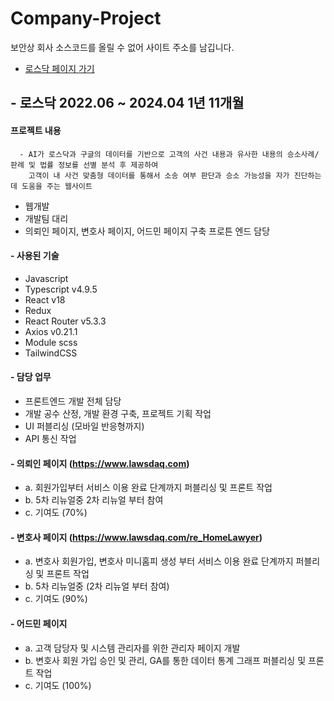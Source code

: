 # Company-Project
보안상 회사 소스코드를 올릴 수 없어 사이트 주소를 남깁니다. 
- [로스닥 페이지 가기](https://www.lawsdaq.com)



## - 로스닥 2022.06 ~ 2024.04 1년 11개월
 #### 프로젝트 내용
      - AI가 로스닥과 구글의 데이터를 기반으로 고객의 사건 내용과 유사한 내용의 승소사례/판례 및 법률 정보를 선별 분석 후 제공하여
        고객이 내 사건 맞춤형 데이터를 통해서 소송 여부 판단과 승소 가능성을 자가 진단하는데 도움을 주는 웹사이트
        
 - 웹개발
 - 개발팀 대리
 - 의뢰인 페이지, 변호사 페이지, 어드민 페이지 구축 프로튼 엔드 담당

#### - 사용된 기술
- Javascript
- Typescript v4.9.5
- React v18
- Redux
- React Router v5.3.3
- Axios v0.21.1
- Module scss
- TailwindCSS
  
#### - 담당 업무
- 프론트엔드 개발 전체 담당
- 개발 공수 산정, 개발 환경 구축, 프로젝트 기획 작업
- UI 퍼블리싱 (모바일 반응형까지)
- API 통신 작업

#### - 의뢰인 페이지 (https://www.lawsdaq.com)
   - a. 회원가입부터 서비스 이용 완료 단계까지 퍼블리싱 및 프론트 작업
   - b. 5차 리뉴얼중 2차 리뉴얼 부터 참여
   - c. 기여도 (70%)

#### - 변호사 페이지 (https://www.lawsdaq.com/re_HomeLawyer)
   - a. 변호사 회원가입, 변호사 미니홈피 생성 부터 서비스 이용 완료 단계까지 퍼블리싱 및 프론트 작업
   - b. 5차 리뉴얼중 (2차 리뉴얼 부터 참여)
   - c. 기여도 (90%)

#### - 어드민  페이지
   - a. 고객 담당자 및 시스템 관리자를 위한 관리자 페이지 개발
   - b. 변호사 회원 가입 승인 및 관리, GA를 통한 데이터 통계 그래프 퍼블리싱 및 프론트 작업
   - c. 기여도 (100%)



